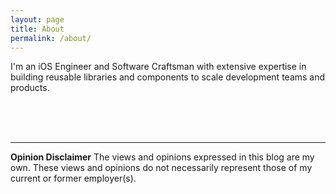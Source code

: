 ```yaml
---
layout: page
title: About
permalink: /about/
---
```


I'm an iOS Engineer and Software Craftsman with extensive expertise in building reusable libraries and components to scale development teams and products.

<br>
<br>
<br>

---
**Opinion Disclaimer**
The views and opinions expressed in this blog are my own. These views and opinions do not necessarily represent those of my current or former employer(s).
